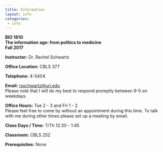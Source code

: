```yaml
---
title: Information
layout: info
categories:
 - info
---
```


**BIO 181G**  
**The information age: from politics to medicine**  
**Fall 2017**

**Instructor:** Dr. Rachel Schwartz

**Office Location:** CBLS 377

**Telephone:**  4-5404

**Email:** rsschwartz@uri.edu  
Please note that I will do my best to respond promptly between 9-5 on weekdays.

**Office Hours:**  Tue 2 - 3 and Fri 1 - 2  
Please feel free to come by without an appointment during this time. To talk with me during other times please set up a meeting by email.

**Class Days / Time:**  T/Th 12:30 - 1:45

**Classroom:**  CBLS 252

**Prerequisites:** None
